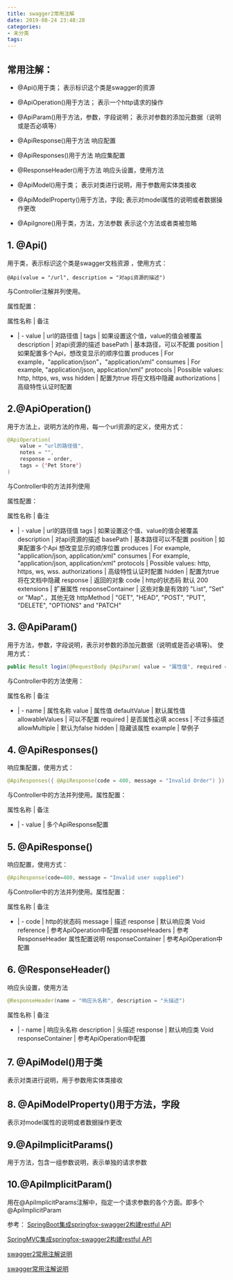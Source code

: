 ```yaml
---
title: swagger2常用注解
date: 2019-08-24 23:48:28
categories:
- 未分类
tags:
---
```


## 常用注解：
- @Api()用于类；
表示标识这个类是swagger的资源

- @ApiOperation()用于方法；
表示一个http请求的操作

- @ApiParam()用于方法，参数，字段说明；
表示对参数的添加元数据（说明或是否必填等）

- @ApiResponse()用于方法
响应配置

- @ApiResponses()用于方法
响应集配置

- @ResponseHeader()用于方法
响应头设置，使用方法

- @ApiModel()用于类；
表示对类进行说明，用于参数用实体类接收

- @ApiModelProperty()用于方法，字段;
表示对model属性的说明或者数据操作更改

- @ApiIgnore()用于类，方法，方法参数 
表示这个方法或者类被忽略 

## 1. @Api()
用于类，表示标识这个类是swagger文档资源 ，使用方式：
```
@Api(value = "/url", description = "对api资源的描述")
```
与Controller注解并列使用。 

属性配置：

 属性名称     | 备注 
- | -
value           | url的路径值 |
tags             | 如果设置这个值，value的值会被覆盖 
description  | 对api资源的描述
basePath    | 基本路径，可以不配置 
position       | 如果配置多个Api，想改变显示的顺序位置 
produces     | For example，"application/json"，"application/xml"
consumes   | For example, "application/json, application/xml" 
protocols     | Possible values: http, https, ws, wss
hidden         | 配置为true 将在文档中隐藏
authorizations     | 高级特性认证时配置

## 2.@ApiOperation()
用于方法上，说明方法的作用，每一个url资源的定义，使用方式：
```java
@ApiOperation(
    value = "url的路径值",
    notes = "",
    response = order,
    tags = {'Pet Store'}
)
```
与Controller中的方法并列使用

属性配置：

属性名称 | 备注
- | -
value                 | url的路径值
tags                   | 如果设置这个值、value的值会被覆盖
description        | 对api资源的描述
basePath          | 基本路径可以不配置
position             | 如果配置多个Api 想改变显示的顺序位置
produces           | For example, "application/json, application/xml"
consumes         | For example, "application/json, application/xml"
protocols           | Possible values: http, https, ws, wss.
authorizations   | 高级特性认证时配置
hidden               | 配置为true 将在文档中隐藏
response           | 返回的对象
code                  | http的状态码 默认 200
extensions         | 扩展属性
responseContainer    | 这些对象是有效的 "List", "Set" or "Map".，其他无效
httpMethod                | "GET", "HEAD", "POST", "PUT", "DELETE", "OPTIONS" and "PATCH"

## 3. @ApiParam()
用于方法，参数，字段说明，表示对参数的添加元数据（说明或是否必填等)。
使用方式：
```java
public Result login(@RequestBody @ApiParam( value = "属性值", required = true) User user)

```
与Controller中的方法使用：

 属性名称 | 备注
- | -
name                  | 属性名称
value                  | 属性值
defaultValue       | 默认属性值
allowableValues | 可以不配置
required              | 是否属性必填
access                | 不过多描述
allowMultiple       | 默认为false
hidden                 | 隐藏该属性
example              | 举例子
 
## 4. @ApiResponses()
响应集配置，使用方式：
```java
@ApiResponses({ @ApiResponse(code = 400, message = "Invalid Order") })
```

与Controller中的方法并列使用。属性配置：

 属性名称 | 备注
- | -
value    | 多个ApiResponse配置


## 5. @ApiResponse()
响应配置，使用方式：
```java
@ApiResponse(code=400, message = "Invalid user supplied")
```
与Controller中的方法并列使用。属性配置：

属性名称 | 备注
- | -
code                           | http的状态码
message                    | 描述
response                    | 默认响应类 Void
reference                   | 参考ApiOperation中配置
responseHeaders      | 参考 ResponseHeader 属性配置说明
responseContainer    | 参考ApiOperation中配置

## 6. @ResponseHeader()
响应头设置，使用方法
```java
@ResponseHeader(name = "响应头名称", description = "头描述")
```

 属性名称 | 备注
- | -
name             | 响应头名称
description     | 头描述
response        | 默认响应类 Void
responseContainer | 参考ApiOperation中配置

## 7. @ApiModel()用于类
表示对类进行说明，用于参数用实体类接收 

## 8. @ApiModelProperty()用于方法，字段
表示对model属性的说明或者数据操作更改 

## 9.@ApiImplicitParams()
用于方法，包含一组参数说明，表示单独的请求参数 

## 10.@ApiImplicitParam()
用在@ApiImplicitParams注解中，指定一个请求参数的各个方面。即多个 @ApiImplicitParam

参考：
[SpringBoot集成springfox-swagger2构建restful API](https://blog.csdn.net/u014231523/article/details/54562695)

[SpringMVC集成springfox-swagger2构建restful API](https://blog.csdn.net/u014231523/article/details/54411026)

[swagger2常用注解说明](https://blog.csdn.net/u014231523/article/details/76522486)

[swagger常用注解说明](https://www.jianshu.com/p/12f4394462d5)